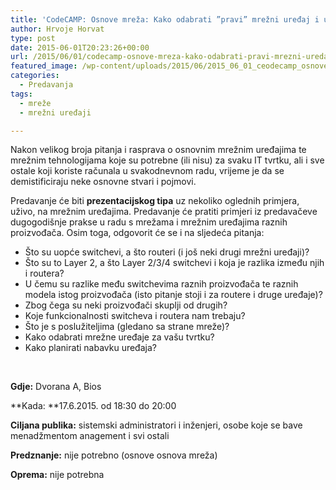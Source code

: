 ```yaml
---
title: 'CodeCAMP: Osnove mreža: Kako odabrati ”pravi” mrežni uređaj i u čemu su razlike?'
author: Hrvoje Horvat
type: post
date: 2015-06-01T20:23:26+00:00
url: /2015/06/01/codecamp-osnove-mreza-kako-odabrati-pravi-mrezni-uredaj-i-u-cemu-su-razlike/
featured_image: /wp-content/uploads/2015/06/2015_06_01_ceodecamp_osnove_mreza_kako_odabrati_pravi_mrezni_uredjaj_razlike.png
categories:
  - Predavanja
tags:
  - mreže
  - mrežni uređaji

---
```

Nakon velikog broja pitanja i rasprava o osnovnim mrežnim uređajima te mrežnim tehnologijama koje su potrebne (ili nisu) za svaku IT tvrtku, ali i sve ostale koji koriste računala u svakodnevnom radu, vrijeme je da se demistificiraju neke osnovne stvari i pojmovi.

Predavanje će biti **prezentacijskog tipa** uz nekoliko oglednih primjera, uživo, na mrežnim uređajima. Predavanje će pratiti primjeri iz predavačeve dugogodišnje prakse u radu s mrežama i mrežnim uređajima raznih proizvođača. Osim toga, odgovorit će se i na sljedeća pitanja:

  * Što su uopće switchevi, a što routeri (i još neki drugi mrežni uređaji)?
  * Što su to Layer 2, a što Layer 2/3/4 switchevi i koja je razlika između njih i routera?
  * U čemu su razlike među switchevima raznih proizvođača te raznih modela istog proizvođača (isto pitanje stoji i za routere i druge uređaje)?
  * Zbog čega su neki proizvođači skuplji od drugih?
  * Koje funkcionalnosti switcheva i routera nam trebaju?
  * Što je s poslužiteljima (gledano sa strane mreže)?
  * Kako odabrati mrežne uređaje za vašu tvrtku?
  * Kako planirati nabavku uređaja?

&nbsp;

**Gdje:** Dvorana A, Bios

**Kada: **17.6.2015. od 18:30 do 20:00

**Ciljana publika:** sistemski administratori i inženjeri, osobe koje se bave menadžmentom anagement i svi ostali

**Predznanje:** nije potrebno (osnove osnova mreža)

**Oprema:** nije potrebna